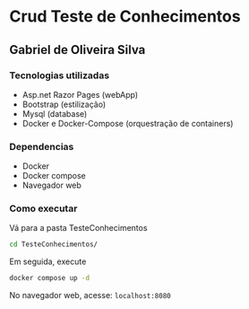 # Crud Teste de Conhecimentos
## Gabriel de Oliveira Silva


### Tecnologias utilizadas
- Asp.net Razor Pages (webApp)
- Bootstrap (estilização)
- Mysql (database)
- Docker e Docker-Compose (orquestração de containers)

### Dependencias
- Docker
- Docker compose
- Navegador web


### Como executar
Vá para a pasta TesteConhecimentos


```bash
cd TesteConhecimentos/
```

Em seguida, execute

```bash
docker compose up -d
```

No navegador web, acesse: `localhost:8080`
